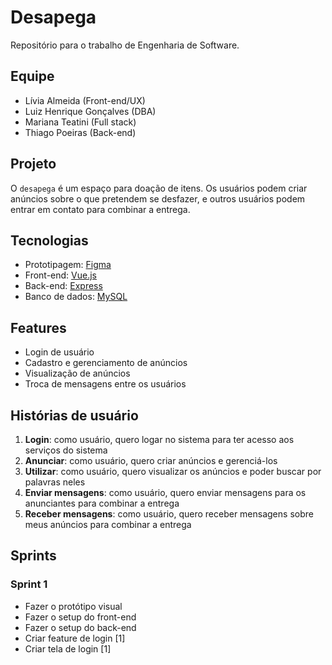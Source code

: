 # Desapega

Repositório para o trabalho de Engenharia de Software.

## Equipe

- Lívia Almeida (Front-end/UX)
- Luiz Henrique Gonçalves (DBA)
- Mariana Teatini (Full stack)
- Thiago Poeiras (Back-end)

## Projeto

O `desapega` é um espaço para doação de itens. Os usuários podem criar anúncios sobre o que pretendem se desfazer, e outros usuários podem entrar em contato para combinar a entrega.

## Tecnologias

- Prototipagem: [Figma](https://www.figma.com/)
- Front-end: [Vue.js](https://vuejs.org/)
- Back-end: [Express](https://expressjs.com/)
- Banco de dados: [MySQL](https://www.mysql.com/)

## Features

- Login de usuário
- Cadastro e gerenciamento de anúncios
- Visualização de anúncios
- Troca de mensagens entre os usuários

## Histórias de usuário

1. **Login**: como usuário, quero logar no sistema para ter acesso aos serviços do sistema
2. **Anunciar**: como usuário, quero criar anúncios e gerenciá-los
3. **Utilizar**: como usuário, quero visualizar os anúncios e poder buscar por palavras neles
4. **Enviar mensagens**: como usuário, quero enviar mensagens para os anunciantes para combinar a entrega
5. **Receber mensagens**: como usuário, quero receber mensagens sobre meus anúncios para combinar a entrega

## Sprints

### Sprint 1

- Fazer o protótipo visual
- Fazer o setup do front-end
- Fazer o setup do back-end
- Criar feature de login [1]
- Criar tela de login [1]

